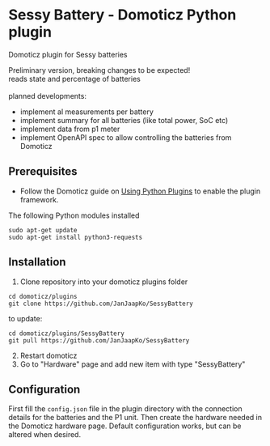 # Sessy Battery - Domoticz Python plugin
Domoticz plugin for Sessy batteries

Preliminary version, breaking changes to be expected!<br>
reads state and percentage of batteries<br><br>
planned developments:
- implement al measurements per battery
- implement summary for all batteries (like total power, SoC etc)
- implement data from p1 meter
- implement OpenAPI spec to allow controlling the batteries from Domoticz

## Prerequisites

- Follow the Domoticz guide on [Using Python Plugins](https://www.domoticz.com/wiki/Using_Python_plugins) to enable the plugin framework.

The following Python modules installed
```
sudo apt-get update
sudo apt-get install python3-requests
```

## Installation

1. Clone repository into your domoticz plugins folder
```
cd domoticz/plugins
git clone https://github.com/JanJaapKo/SessyBattery
```
to update:
```
cd domoticz/plugins/SessyBattery
git pull https://github.com/JanJaapKo/SessyBattery
```
2. Restart domoticz
3. Go to "Hardware" page and add new item with type "SessyBattery"


## Configuration
First fill the ```config.json``` file in the plugin directory with the connection details for the batteries and the P1 unit.
Then create the hardware needed in the Domoticz hardware page. Default configuration works, but can be altered when desired.
